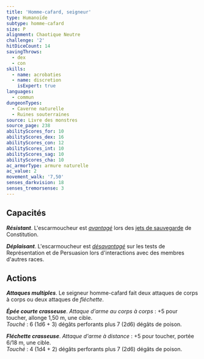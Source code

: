 ```yaml
---
title: 'Homme-cafard, seigneur'
type: Humanoïde
subtype: homme-cafard
size: P
alignment: Chaotique Neutre
challenge: '2'
hitDiceCount: 14
savingThrows:
  - dex
  - con
skills:
  - name: acrobaties
  - name: discretion
    isExpert: true
languages:
  - commun
dungeonTypes:
  - Caverne naturelle
  - Ruines souterraines
source: Livre des monstres
source_page: 238
abilityScores_for: 10
abilityScores_dex: 16
abilityScores_con: 12
abilityScores_int: 10
abilityScores_sag: 10
abilityScores_cha: 10
ac_armorType: armure naturelle
ac_value: 2
movement_walk: '7,50'
senses_darkvision: 18
senses_tremorsense: 3
---
```

## Capacités
_**Résistant**_. L'escarmoucheur est [_avantagé_](/utiliser-les-caracteristiques/#avantage-et-desavantage) lors des [jets de sauvegarde](/utiliser-les-caracteristiques/#jets-de-sauvegarde) de Constitution.

_**Déplaisant**_. L'escarmoucheur est [_désavantagé_](/utiliser-les-caracteristiques/#avantage-et-desavantage) sur les tests de Représentation et de Persuasion lors d'interactions avec des membres d'autres races.

## Actions
_**Attaques multiples**_. Le seigneur homme-cafard fait deux attaques de corps à corps ou deux attaques de _fléchette_.

_**Épée courte crasseuse**_. _Attaque d'arme au corps à corps_ : +5 pour toucher, allonge 1,50 m, une cible.  
_Touché_ : 6 (1d6 + 3) dégâts perforants plus 7 (2d6) dégâts de poison.

_**Fléchette crasseuse**_. _Attaque d'arme à distance_ : +5 pour toucher, portée 6/18 m, une cible.  
_Touché_ : 4 (1d4 + 2) dégâts perforants plus 7 (2d6) dégâts de poison.
